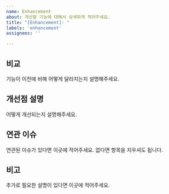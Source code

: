 ```yaml
---
name: Enhancement
about: 개선할 기능에 대해서 상세하게 적어주세요.
title: "[Enhancement]: "
labels: 'enhancement'
assignees: ''

---
```


## 비교
기능이 이전에 비해 어떻게 달라지는지 설명해주세요.

## 개선점 설명
어떻게 개선되는지 설명해주세요.

## 연관 이슈
연관된 이슈가 있다면 이곳에 적어주세요. 없다면 항목을 지우셔도 됩니다.

## 비고
추가로 필요한 설명이 있다면 이곳에 적어주세요.
